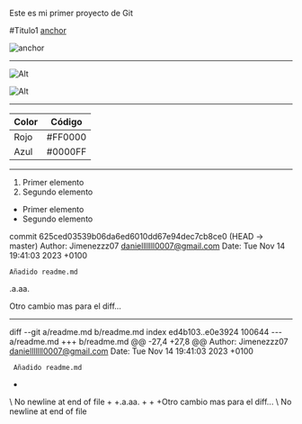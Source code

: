 Este es mi primer proyecto de Git

#Titulo1 
[anchor](https://estaticos-cdn.prensaiberica.es/clip/21e3eb82-8cf5-43b3-8d11-e164496ab390_alta-libre-aspect-ratio_default_0.jpg "título") 

![anchor](https://www.republica.com/wp-content/uploads/2022/05/Marcelo-Vieira-levanta-la-copa-tras-poner-una-bufanda-a-la-diosa-Cibeles-1200x674.jpg) 


---

![Alt](https://www.republica.com/wp-content/uploads/2022/05/Marcelo-Vieira-levanta-la-copa-tras-poner-una-bufanda-a-la-diosa-Cibeles-1200x674.jpg)

![Alt](https://estaticos-cdn.prensaiberica.es/clip/21e3eb82-8cf5-43b3-8d11-e164496ab390_alta-libre-aspect-ratio_default_0.jpg)

--- 

| Color | Código |
| ----------- | ----------- |
| Rojo | #FF0000 |
| Azul | #0000FF |

---
	
1. Primer elemento
1. Segundo elemento

* Primer elemento
* Segundo elemento

commit 625ced03539b06da6ed6010dd67e94dec7cb8ce0 (HEAD -> master)
Author: Jimenezzz07 <danielllllll0007@gmail.com>
Date:   Tue Nov 14 19:41:03 2023 +0100

    Añadido readme.md
 
.a.aa.


Otro cambio mas para el diff...

---

diff --git a/readme.md b/readme.md
index ed4b103..e0e3924 100644
--- a/readme.md
+++ b/readme.md
@@ -27,4 +27,8 @@ Author: Jimenezzz07 <danielllllll0007@gmail.com>
 Date:   Tue Nov 14 19:41:03 2023 +0100

     Añadido readme.md
-
\ No newline at end of file
+
+.a.aa.
+
+
+Otro cambio mas para el diff...
\ No newline at end of file